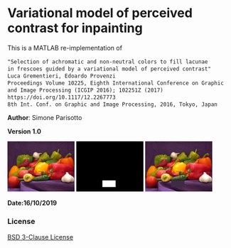 # Variational model of perceived contrast for inpainting

This is a MATLAB re-implementation of
```
"Selection of achromatic and non-neutral colors to fill lacunae 
in frescoes guided by a variational model of perceived contrast"
Luca Grementieri, Edoardo Provenzi
Proceedings Volume 10225, Eighth International Conference on Graphic 
and Image Processing (ICGIP 2016); 102251Z (2017) 
https://doi.org/10.1117/12.2267773
8th Int. Conf. on Graphic and Image Processing, 2016, Tokyo, Japan
```

**Author**: Simone Parisotto

**Version 1.0**

<img src="./peppers.png" width=30%> <img src="./peppers_mask.png" width=30%> <img src="./results/output.png" width=30%> 

**Date:16/10/2019**

### License
[BSD 3-Clause License](https://opensource.org/licenses/BSD-3-Clause)
